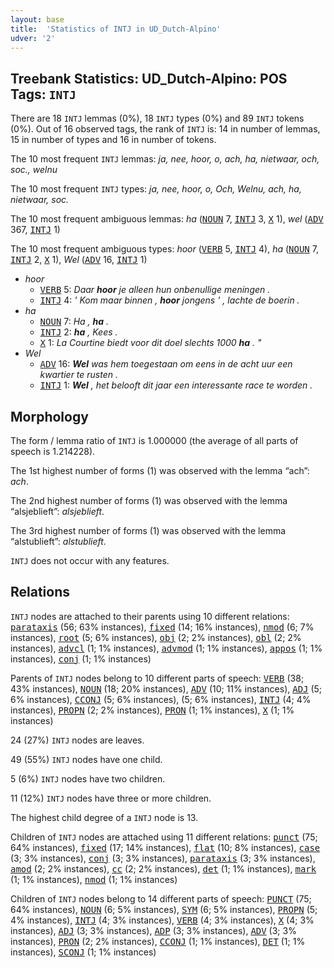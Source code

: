 ```yaml
---
layout: base
title:  'Statistics of INTJ in UD_Dutch-Alpino'
udver: '2'
---
```


## Treebank Statistics: UD_Dutch-Alpino: POS Tags: `INTJ`

There are 18 `INTJ` lemmas (0%), 18 `INTJ` types (0%) and 89 `INTJ` tokens (0%).
Out of 16 observed tags, the rank of `INTJ` is: 14 in number of lemmas, 15 in number of types and 16 in number of tokens.

The 10 most frequent `INTJ` lemmas: <em>ja, nee, hoor, o, ach, ha, nietwaar, och, soc., welnu</em>

The 10 most frequent `INTJ` types:  <em>ja, nee, hoor, o, Och, Welnu, ach, ha, nietwaar, soc.</em>

The 10 most frequent ambiguous lemmas: <em>ha</em> (<tt><a href="nl_alpino-pos-NOUN.html">NOUN</a></tt> 7, <tt><a href="nl_alpino-pos-INTJ.html">INTJ</a></tt> 3, <tt><a href="nl_alpino-pos-X.html">X</a></tt> 1), <em>wel</em> (<tt><a href="nl_alpino-pos-ADV.html">ADV</a></tt> 367, <tt><a href="nl_alpino-pos-INTJ.html">INTJ</a></tt> 1)

The 10 most frequent ambiguous types:  <em>hoor</em> (<tt><a href="nl_alpino-pos-VERB.html">VERB</a></tt> 5, <tt><a href="nl_alpino-pos-INTJ.html">INTJ</a></tt> 4), <em>ha</em> (<tt><a href="nl_alpino-pos-NOUN.html">NOUN</a></tt> 7, <tt><a href="nl_alpino-pos-INTJ.html">INTJ</a></tt> 2, <tt><a href="nl_alpino-pos-X.html">X</a></tt> 1), <em>Wel</em> (<tt><a href="nl_alpino-pos-ADV.html">ADV</a></tt> 16, <tt><a href="nl_alpino-pos-INTJ.html">INTJ</a></tt> 1)


* <em>hoor</em>
  * <tt><a href="nl_alpino-pos-VERB.html">VERB</a></tt> 5: <em>Daar <b>hoor</b> je alleen hun onbenullige meningen .</em>
  * <tt><a href="nl_alpino-pos-INTJ.html">INTJ</a></tt> 4: <em>' Kom maar binnen , <b>hoor</b> jongens ' , lachte de boerin .</em>
* <em>ha</em>
  * <tt><a href="nl_alpino-pos-NOUN.html">NOUN</a></tt> 7: <em>Ha , <b>ha</b> .</em>
  * <tt><a href="nl_alpino-pos-INTJ.html">INTJ</a></tt> 2: <em><b>ha</b> , Kees .</em>
  * <tt><a href="nl_alpino-pos-X.html">X</a></tt> 1: <em>La Courtine biedt voor dit doel slechts 1000 <b>ha</b> . "</em>
* <em>Wel</em>
  * <tt><a href="nl_alpino-pos-ADV.html">ADV</a></tt> 16: <em><b>Wel</b> was hem toegestaan om eens in de acht uur een kwartier te rusten .</em>
  * <tt><a href="nl_alpino-pos-INTJ.html">INTJ</a></tt> 1: <em><b>Wel</b> , het belooft dit jaar een interessante race te worden .</em>

## Morphology

The form / lemma ratio of `INTJ` is 1.000000 (the average of all parts of speech is 1.214228).

The 1st highest number of forms (1) was observed with the lemma “ach”: <em>ach</em>.

The 2nd highest number of forms (1) was observed with the lemma “alsjeblieft”: <em>alsjeblieft</em>.

The 3rd highest number of forms (1) was observed with the lemma “alstublieft”: <em>alstublieft</em>.

`INTJ` does not occur with any features.


## Relations

`INTJ` nodes are attached to their parents using 10 different relations: <tt><a href="nl_alpino-dep-parataxis.html">parataxis</a></tt> (56; 63% instances), <tt><a href="nl_alpino-dep-fixed.html">fixed</a></tt> (14; 16% instances), <tt><a href="nl_alpino-dep-nmod.html">nmod</a></tt> (6; 7% instances), <tt><a href="nl_alpino-dep-root.html">root</a></tt> (5; 6% instances), <tt><a href="nl_alpino-dep-obj.html">obj</a></tt> (2; 2% instances), <tt><a href="nl_alpino-dep-obl.html">obl</a></tt> (2; 2% instances), <tt><a href="nl_alpino-dep-advcl.html">advcl</a></tt> (1; 1% instances), <tt><a href="nl_alpino-dep-advmod.html">advmod</a></tt> (1; 1% instances), <tt><a href="nl_alpino-dep-appos.html">appos</a></tt> (1; 1% instances), <tt><a href="nl_alpino-dep-conj.html">conj</a></tt> (1; 1% instances)

Parents of `INTJ` nodes belong to 10 different parts of speech: <tt><a href="nl_alpino-pos-VERB.html">VERB</a></tt> (38; 43% instances), <tt><a href="nl_alpino-pos-NOUN.html">NOUN</a></tt> (18; 20% instances), <tt><a href="nl_alpino-pos-ADV.html">ADV</a></tt> (10; 11% instances), <tt><a href="nl_alpino-pos-ADJ.html">ADJ</a></tt> (5; 6% instances), <tt><a href="nl_alpino-pos-CCONJ.html">CCONJ</a></tt> (5; 6% instances),  (5; 6% instances), <tt><a href="nl_alpino-pos-INTJ.html">INTJ</a></tt> (4; 4% instances), <tt><a href="nl_alpino-pos-PROPN.html">PROPN</a></tt> (2; 2% instances), <tt><a href="nl_alpino-pos-PRON.html">PRON</a></tt> (1; 1% instances), <tt><a href="nl_alpino-pos-X.html">X</a></tt> (1; 1% instances)

24 (27%) `INTJ` nodes are leaves.

49 (55%) `INTJ` nodes have one child.

5 (6%) `INTJ` nodes have two children.

11 (12%) `INTJ` nodes have three or more children.

The highest child degree of a `INTJ` node is 13.

Children of `INTJ` nodes are attached using 11 different relations: <tt><a href="nl_alpino-dep-punct.html">punct</a></tt> (75; 64% instances), <tt><a href="nl_alpino-dep-fixed.html">fixed</a></tt> (17; 14% instances), <tt><a href="nl_alpino-dep-flat.html">flat</a></tt> (10; 8% instances), <tt><a href="nl_alpino-dep-case.html">case</a></tt> (3; 3% instances), <tt><a href="nl_alpino-dep-conj.html">conj</a></tt> (3; 3% instances), <tt><a href="nl_alpino-dep-parataxis.html">parataxis</a></tt> (3; 3% instances), <tt><a href="nl_alpino-dep-amod.html">amod</a></tt> (2; 2% instances), <tt><a href="nl_alpino-dep-cc.html">cc</a></tt> (2; 2% instances), <tt><a href="nl_alpino-dep-det.html">det</a></tt> (1; 1% instances), <tt><a href="nl_alpino-dep-mark.html">mark</a></tt> (1; 1% instances), <tt><a href="nl_alpino-dep-nmod.html">nmod</a></tt> (1; 1% instances)

Children of `INTJ` nodes belong to 14 different parts of speech: <tt><a href="nl_alpino-pos-PUNCT.html">PUNCT</a></tt> (75; 64% instances), <tt><a href="nl_alpino-pos-NOUN.html">NOUN</a></tt> (6; 5% instances), <tt><a href="nl_alpino-pos-SYM.html">SYM</a></tt> (6; 5% instances), <tt><a href="nl_alpino-pos-PROPN.html">PROPN</a></tt> (5; 4% instances), <tt><a href="nl_alpino-pos-INTJ.html">INTJ</a></tt> (4; 3% instances), <tt><a href="nl_alpino-pos-VERB.html">VERB</a></tt> (4; 3% instances), <tt><a href="nl_alpino-pos-X.html">X</a></tt> (4; 3% instances), <tt><a href="nl_alpino-pos-ADJ.html">ADJ</a></tt> (3; 3% instances), <tt><a href="nl_alpino-pos-ADP.html">ADP</a></tt> (3; 3% instances), <tt><a href="nl_alpino-pos-ADV.html">ADV</a></tt> (3; 3% instances), <tt><a href="nl_alpino-pos-PRON.html">PRON</a></tt> (2; 2% instances), <tt><a href="nl_alpino-pos-CCONJ.html">CCONJ</a></tt> (1; 1% instances), <tt><a href="nl_alpino-pos-DET.html">DET</a></tt> (1; 1% instances), <tt><a href="nl_alpino-pos-SCONJ.html">SCONJ</a></tt> (1; 1% instances)

